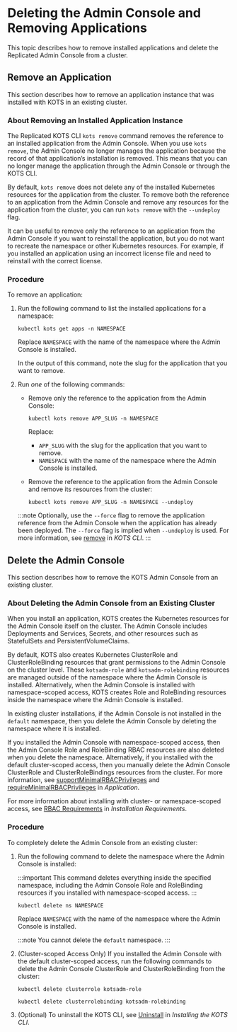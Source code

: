 # Deleting the Admin Console and Removing Applications

This topic describes how to remove installed applications and delete the Replicated Admin Console from a cluster.

## Remove an Application

This section describes how to remove an application instance that was installed with KOTS in an existing cluster.

### About Removing an Installed Application Instance

The Replicated KOTS CLI `kots remove` command removes the reference to an installed application from the Admin Console. When you use `kots remove`, the Admin Console no longer manages the application because the record of that application’s installation is removed. This means that you can no longer manage the application through the Admin Console or through the KOTS CLI.

By default, `kots remove` does not delete any of the installed Kubernetes resources for the application from the cluster. To remove both the reference to an application from the Admin Console and remove any resources for the application from the cluster, you can run `kots remove` with the `--undeploy` flag.

It can be useful to remove only the reference to an application from the Admin Console if you want to reinstall the application, but you do not want to recreate the namespace or other Kubernetes resources. For example, if you installed an application using an incorrect license file and need to reinstall with the correct license.

### Procedure
 
To remove an application:

1. Run the following command to list the installed applications for a namespace:
   ```
   kubectl kots get apps -n NAMESPACE
   ```
   Replace `NAMESPACE` with the name of the namespace where the Admin Console is installed.

   In the output of this command, note the slug for the application that you want to remove.

1. Run _one_ of the following commands:

   * Remove only the reference to the application from the Admin Console: 

     ```
     kubectl kots remove APP_SLUG -n NAMESPACE
     ```
     Replace:
     * `APP_SLUG` with the slug for the application that you want to remove.
     * `NAMESPACE` with the name of the namespace where the Admin Console is installed.

   * Remove the reference to the application from the Admin Console and remove its resources from the cluster:

      ```
      kubectl kots remove APP_SLUG -n NAMESPACE --undeploy
      ```
      
   :::note
   Optionally, use the `--force` flag to remove the application reference from the Admin Console when the application has already been deployed. The `--force` flag is implied when `--undeploy` is used. For more information, see [remove](/reference/kots-cli-remove) in _KOTS CLI_.
   :::


## Delete the Admin Console

This section describes how to remove the KOTS Admin Console from an existing cluster.

### About Deleting the Admin Console from an Existing Cluster

When you install an application, KOTS creates the Kubernetes resources for the Admin Console itself on the cluster. The Admin Console includes Deployments and Services, Secrets, and other resources such as StatefulSets and PersistentVolumeClaims.

By default, KOTS also creates Kubernetes ClusterRole and ClusterRoleBinding resources that grant permissions to the Admin Console on the cluster level. These `kotsadm-role` and `kotsadm-rolebinding` resources are managed outside of the namespace where the Admin Console is installed. Alternatively, when the Admin Console is installed with namespace-scoped access, KOTS creates Role and RoleBinding resources inside the namespace where the Admin Console is installed.

In existing cluster installations, if the Admin Console is not installed in the `default` namespace, then you delete the Admin Console by deleting the namespace where it is installed.

If you installed the Admin Console with namespace-scoped access, then the Admin Console Role and RoleBinding RBAC resources are also deleted when you delete the namespace. Alternatively, if you installed with the default cluster-scoped access, then you manually delete the Admin Console ClusterRole and ClusterRoleBindings resources from the cluster. For more information, see [supportMinimalRBACPrivileges](/reference/custom-resource-application#supportminimalrbacprivileges) and [requireMinimalRBACPrivileges](/reference/custom-resource-application#requireminimalrbacprivileges) in _Application_.

For more information about installing with cluster- or namespace-scoped access, see [RBAC Requirements](/enterprise/installing-general-requirements#rbac-requirements) in _Installation Requirements_.

### Procedure

To completely delete the Admin Console from an existing cluster:

1. Run the following command to delete the namespace where the Admin Console is installed:

   :::important
   This command deletes everything inside the specified namespace, including the Admin Console Role and RoleBinding resources if you installed with namespace-scoped access.
   :::

   ```
   kubectl delete ns NAMESPACE
   ```
   Replace `NAMESPACE` with the name of the namespace where the Admin Console is installed.

   :::note
   You cannot delete the `default` namespace.
   :::

1. (Cluster-scoped Access Only) If you installed the Admin Console with the default cluster-scoped access, run the following commands to delete the Admin Console ClusterRole and ClusterRoleBinding from the cluster:

   ```
   kubectl delete clusterrole kotsadm-role
   ```

   ```
   kubectl delete clusterrolebinding kotsadm-rolebinding
   ```

1. (Optional) To uninstall the KOTS CLI, see [Uninstall](https://docs.replicated.com/reference/kots-cli-getting-started#uninstall) in _Installing the KOTS CLI_.   